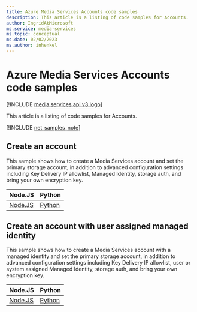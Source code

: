 ```yaml
---
title: Azure Media Services Accounts code samples
description: This article is a listing of code samples for Accounts.
author: IngridAtMicrosoft
ms.service: media-services
ms.topic: conceptual
ms.date: 02/02/2023
ms.author: inhenkel
---
```


# Azure Media Services Accounts code samples

[!INCLUDE [media services api v3 logo](../includes/v3-hr.md)]

This article is a listing of code samples for Accounts.

[!INCLUDE [net_samples_note](../includes/net_samples_note.md)]

## Create an account

This sample shows how to create a Media Services account and set the primary storage account, in addition to advanced configuration settings including Key Delivery IP allowlist, Managed Identity, storage auth, and bring your own encryption key.

| Node.JS | Python |
| ------- | ------ |
| [Node.JS](https://github.com/Azure-Samples/media-services-v3-node-tutorials/blob/main/Account/create-account.ts) | [Python](https://github.com/Azure-Samples/media-services-v3-python/blob/main/Account/create-account.py) |

## Create an account with user assigned managed identity

This sample shows how to create a Media Services account with a managed identity and set the primary storage account, in addition to advanced configuration settings including Key Delivery IP allowlist, user or system assigned Managed Identity, storage auth, and bring your own encryption key.

| Node.JS | Python |
| ------- | ------ |
| [Node.JS](https://github.com/Azure-Samples/media-services-v3-node-tutorials/blob/main/Account/create-account_with_managed_identity.ts) | [Python](https://github.com/Azure-Samples/media-services-v3-python/blob/main/Account/create-account-with-managed-identity.py) |
